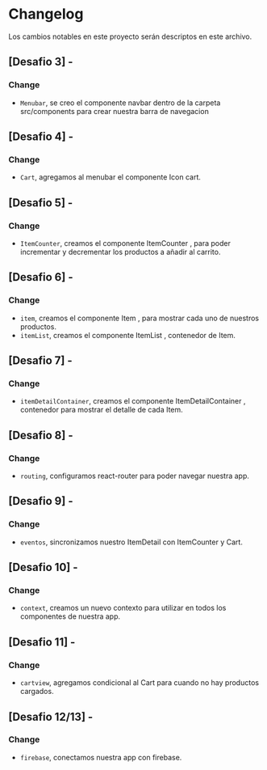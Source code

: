 # Changelog
Los cambios notables en este proyecto serán descriptos en este archivo.


## [Desafio 3] - 
### Change
- `Menubar`, se creo el componente navbar dentro de la carpeta src/components para crear nuestra barra de navegacion

## [Desafio 4] - 
### Change
- `Cart`, agregamos al menubar el componente Icon cart.

## [Desafio 5] - 
### Change
- `ItemCounter`, creamos el componente ItemCounter , para poder incrementar y decrementar los productos a añadir al carrito.

## [Desafio 6] - 
### Change
- `item`, creamos el componente Item , para mostrar cada uno de nuestros productos.
- `itemList`, creamos el componente ItemList , contenedor de Item.

## [Desafio 7] - 
### Change
- `itemDetailContainer`, creamos el componente ItemDetailContainer , contenedor para mostrar el detalle de cada Item.

## [Desafio 8] - 
### Change
- `routing`, configuramos react-router para poder navegar nuestra app.

## [Desafio 9] - 
### Change
- `eventos`, sincronizamos nuestro ItemDetail con ItemCounter y Cart.

## [Desafio 10] - 
### Change
- `context`, creamos un nuevo contexto para utilizar en todos los componentes de nuestra app.

## [Desafio 11] - 
### Change
- `cartview`, agregamos condicional al Cart para cuando no hay productos cargados.

## [Desafio 12/13] - 
### Change
- `firebase`, conectamos nuestra app con firebase.





